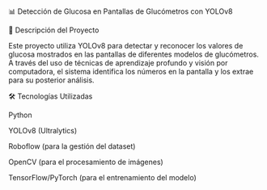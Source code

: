 📊 Detección de Glucosa en Pantallas de Glucómetros con YOLOv8

📌 Descripción del Proyecto

Este proyecto utiliza YOLOv8 para detectar y reconocer los valores de glucosa mostrados en las pantallas de diferentes modelos de glucómetros. A través del uso de técnicas de aprendizaje profundo y visión por computadora, el sistema identifica los números en la pantalla y los extrae para su posterior análisis.

🛠️ Tecnologías Utilizadas

Python

YOLOv8 (Ultralytics)

Roboflow (para la gestión del dataset)

OpenCV (para el procesamiento de imágenes)

TensorFlow/PyTorch (para el entrenamiento del modelo)
